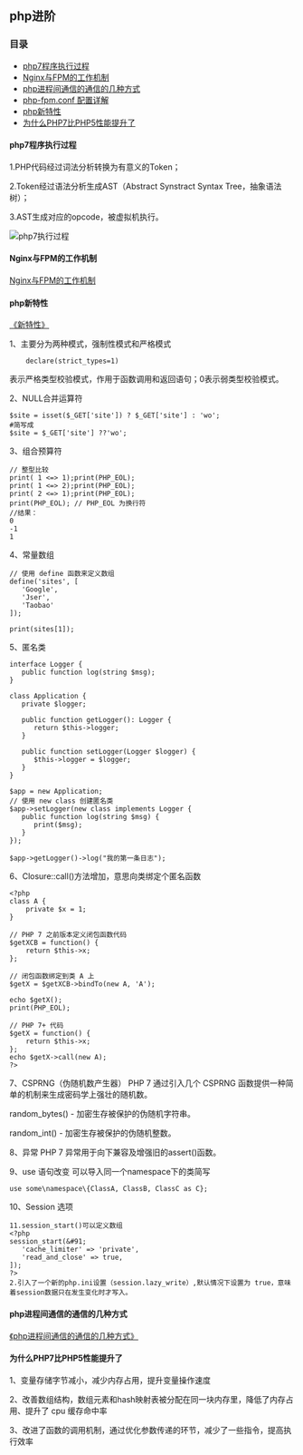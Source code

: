 ## php进阶

### 目录
- [php7程序执行过程](#php7程序执行过程)
- [Nginx与FPM的工作机制](#Nginx与FPM的工作机制)
- [php进程间通信的通信的几种方式](#php进程间通信的通信的几种方式)
- [php-fpm.conf 配置详解]()
- [php新特性](#php新特性)
- [为什么PHP7比PHP5性能提升了](#为什么PHP7比PHP5性能提升了)

#### php7程序执行过程

1.PHP代码经过词法分析转换为有意义的Token；

2.Token经过语法分析生成AST（Abstract Synstract Syntax Tree，抽象语法树）；

3.AST生成对应的opcode，被虚拟机执行。

![php7执行过程](./assets/php7-执行过程)

#### Nginx与FPM的工作机制
[Nginx与FPM的工作机制](https://zhuanlan.zhihu.com/p/20694204)


#### php新特性
[《新特性》](https://www.php.net/manual/zh/migration70.new-features.php)

1、主要分为两种模式，强制性模式和严格模式
```
    declare(strict_types=1)
```

表示严格类型校验模式，作用于函数调用和返回语句；0表示弱类型校验模式。

2、NULL合并运算符
```
$site = isset($_GET['site']) ? $_GET['site'] : 'wo';
#简写成
$site = $_GET['site'] ??'wo';
```

3、组合预算符
```
// 整型比较
print( 1 <=> 1);print(PHP_EOL);
print( 1 <=> 2);print(PHP_EOL);
print( 2 <=> 1);print(PHP_EOL);
print(PHP_EOL); // PHP_EOL 为换行符
//结果：
0
-1
1
```

4、常量数组
```
// 使用 define 函数来定义数组
define('sites', [
   'Google',
   'Jser',
   'Taobao'
]);

print(sites[1]);
```

5、匿名类
```
interface Logger { 
   public function log(string $msg); 
} 

class Application { 
   private $logger; 

   public function getLogger(): Logger { 
      return $this->logger; 
   } 

   public function setLogger(Logger $logger) { 
      $this->logger = $logger; 
   }   
} 

$app = new Application; 
// 使用 new class 创建匿名类 
$app->setLogger(new class implements Logger { 
   public function log(string $msg) { 
      print($msg); 
   } 
}); 

$app->getLogger()->log("我的第一条日志"); 
```

6、Closure::call()方法增加，意思向类绑定个匿名函数
```
<?php 
class A { 
    private $x = 1; 
} 

// PHP 7 之前版本定义闭包函数代码 
$getXCB = function() { 
    return $this->x; 
}; 

// 闭包函数绑定到类 A 上 
$getX = $getXCB->bindTo(new A, 'A');  

echo $getX(); 
print(PHP_EOL); 

// PHP 7+ 代码 
$getX = function() { 
    return $this->x; 
}; 
echo $getX->call(new A); 
?>
```

7、CSPRNG（伪随机数产生器）
PHP 7 通过引入几个 CSPRNG 函数提供一种简单的机制来生成密码学上强壮的随机数。

random_bytes() - 加密生存被保护的伪随机字符串。

random_int() - 加密生存被保护的伪随机整数。

8、异常
PHP 7 异常用于向下兼容及增强旧的assert()函数。

9、use 语句改变
可以导入同一个namespace下的类简写
```
use some\namespace\{ClassA, ClassB, ClassC as C};
```

10、Session 选项
```
11.session_start()可以定义数组
<?php
session_start(&#91;
   'cache_limiter' => 'private',
   'read_and_close' => true,
]);
?>
2.引入了一个新的php.ini设置（session.lazy_write）,默认情况下设置为 true，意味着session数据只在发生变化时才写入。
```


#### php进程间通信的通信的几种方式
[《php进程间通信的通信的几种方式》]()

#### 为什么PHP7比PHP5性能提升了

1、变量存储字节减小，减少内存占用，提升变量操作速度

2、改善数组结构，数组元素和hash映射表被分配在同一块内存里，降低了内存占用、提升了 cpu 缓存命中率

3、改进了函数的调用机制，通过优化参数传递的环节，减少了一些指令，提高执行效率